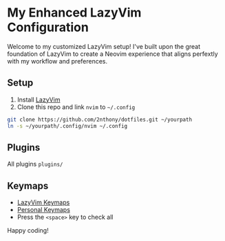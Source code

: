 # My Enhanced LazyVim Configuration 

Welcome to my customized LazyVim setup! I've built upon the great foundation of LazyVim to create a Neovim experience that aligns perfextly with my workflow and preferences.

## Setup 

1. Install [LazyVim](https://www.lazyvim.org/installation)
2. Clone this repo and link `nvim` to `~/.config`
```bash 
git clone https://github.com/2nthony/dotfiles.git ~/yourpath
ln -s ~/yourpath/.config/nvim ~/.config
```

## Plugins 

All plugins `plugins/`

## Keymaps

- [LazyVim Keymaps](https://www.lazyvim.org/keymaps)
- [Personal Keymaps](https://github.com/HeyBadAl/nvim/blob/main/lua/keymaps.lua)
- Press the `<space>` key to check all

Happy coding!
